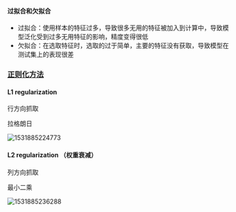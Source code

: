 #### 过拟合和欠拟合

- 过拟合：使用样本的特征过多，导致很多无用的特征被加入到计算中，导致模型泛化受到过多无用特征的影响，精度变得很低
- 欠拟合：在选取特征时，选取的过于简单，主要的特征没有获取，导致模型在测试集上的表现很差



### [正则化方法](https://www.cnblogs.com/yxwkf/p/5268577.html)

#### L1 regularization

行方向抓取

拉格朗日

![1531885224773](assets/1531885224773.png)



#### L2 regularization  （权重衰减）

列方向抓取

最小二乘

![1531885236288](assets/1531885236288.png)